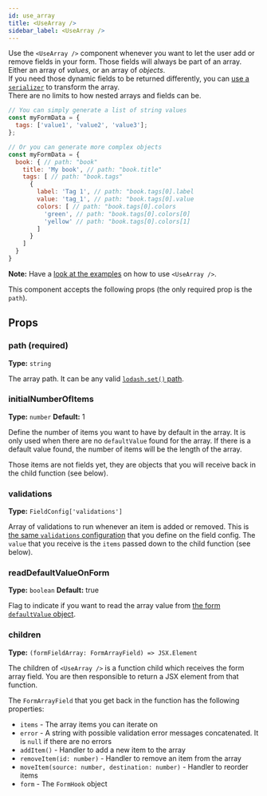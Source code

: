 ```yaml
---
id: use_array
title: <UseArray />
sidebar_label: <UseArray />
---
```


Use the `<UseArray />` component whenever you want to let the user add or remove fields in your form. Those fields will always be part of an array. Either an array of _values_, or an array of _objects_.  
If you need those dynamic fields to be returned differently, you can [use a `serializer`](use_field.md#serializer) to transform the array.  
There are no limits to how nested arrays and fields can be.

```js
// You can simply generate a list of string values
const myFormData = {
  tags: ['value1', 'value2', 'value3'];
};

// Or you can generate more complex objects
const myFormData = {
  book: { // path: "book"
    title: 'My book', // path: "book.title"
    tags: [ // path: "book.tags"
      {
        label: 'Tag 1', // path: "book.tags[0].label
        value: 'tag_1', // path: "book.tags[0].value
        colors: [ // path: "book.tags[0].colors
          'green', // path: "book.tags[0].colors[0]
          'yellow' // path: "book.tags[0].colors[1]
        ]
      }
    ]
  }
}
```

**Note:** Have a [look at the examples](../examples/dynamic_fields.md) on how to use `<UseArray />`.

This component accepts the following props (the only required prop is the `path`).

## Props

### path (required)

**Type:** `string`

The array path. It can be any valid [`lodash.set()` path](https://lodash.com/docs/#set).

### initialNumberOfItems

**Type:** `number`
**Default:** 1

Define the number of items you want to have by default in the array. It is only used when there are no `defaultValue` found for the array. If there is a default value found, the number of items will be the length of the array.

Those items are not fields yet, they are objects that you will receive back in the child function (see below).

### validations

**Type:** `FieldConfig['validations']`

Array of validations to run whenever an item is added or removed. This is [the same `validations` configuration](use_field.md#validations) that you define on the field config. The `value` that you receive is the `items` passed down to the child function (see below).

### readDefaultValueOnForm

**Type:** `boolean`
**Default:** true

Flag to indicate if you want to read the array value from [the form `defaultValue` object](use_form_hook.md#defaultvalue).

### children

**Type:** `(formFieldArray: FormArrayField) => JSX.Element`

The children of `<UseArray />` is a function child which receives the form array field. You are then responsible to return a JSX element from that function.

The `FormArrayField` that you get back in the function has the following properties:

* `items` - The array items you can iterate on
* `error` - A string with possible validation error messages concatenated. It is `null` if there are no errors
* `addItem()` - Handler to add a new item to the array
* `removeItem(id: number)` - Handler to remove an item from the array
* `moveItem(source: number, destination: number)` - Handler to reorder items
* `form` - The `FormHook` object

